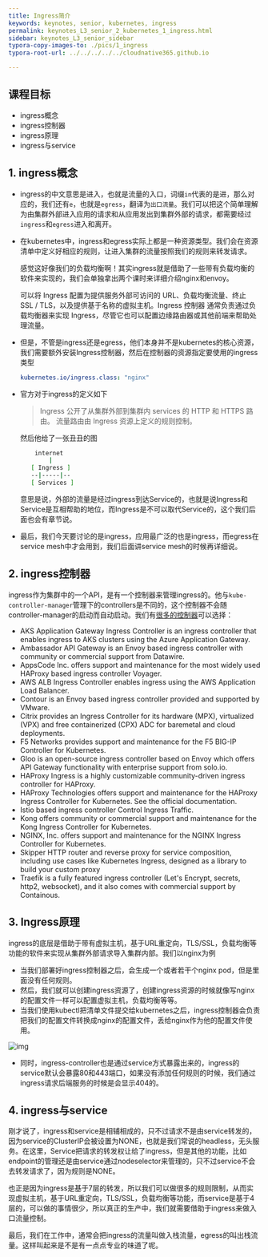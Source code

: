 ```yaml
---
title: Ingress简介
keywords: keynotes, senior, kubernetes, ingress
permalink: keynotes_L3_senior_2_kubernetes_1_ingress.html
sidebar: keynotes_L3_senior_sidebar
typora-copy-images-to: ./pics/1_ingress
typora-root-url: ../../../../../cloudnative365.github.io

---
```


## 课程目标

- ingress概念
- ingress控制器
- ingress原理
- ingress与service

## 1. ingress概念

+ ingress的中文意思是进入，也就是流量的入口，词缀`in`代表的是进，那么对应的，我们还有`e`，也就是`egress`，翻译为`出口流量`。我们可以把这个简单理解为由集群外部进入应用的请求和从应用发出到集群外部的请求，都需要经过`ingress`和`egress`进入和离开。

+ 在kubernetes中，ingress和egress实际上都是一种资源类型。我们会在资源清单中定义好相应的规则，让进入集群的流量按照我们的规则来转发请求。

  感觉这好像我们的负载均衡啊！其实ingress就是借助了一些带有负载均衡的软件来实现的，我们会单独拿出两个课时来详细介绍nginx和envoy。

  可以将 Ingress 配置为提供服务外部可访问的 URL、负载均衡流量、终止 SSL / TLS，以及提供基于名称的虚拟主机。Ingress 控制器 通常负责通过负载均衡器来实现 Ingress，尽管它也可以配置边缘路由器或其他前端来帮助处理流量。

+ 但是，不管是ingress还是egress，他们本身并不是kubernetes的核心资源，我们需要额外安装Ingress控制器，然后在控制器的资源指定要使用的ingress类型

  ``` yaml
  kubernetes.io/ingress.class: "nginx"
  ```

  

+ 官方对于ingress的定义如下

  > Ingress 公开了从集群外部到集群内 services 的 HTTP 和 HTTPS 路由。 流量路由由 Ingress 资源上定义的规则控制。

  然后他给了一张丑丑的图

  ``` bash
      internet
          |
     [ Ingress ]
     --|-----|--
     [ Services ]
  ```

  意思是说，外部的流量是经过ingress到达Service的，也就是说Ingress和Service是互相帮助的地位，而Ingress是不可以取代Service的，这个我们后面也会有章节说。

+ 最后，我们今天要讨论的是ingress，应用最广泛的也是ingress，而egress在service mesh中才会用到，我们后面讲service mesh的时候再详细说。

## 2. ingress控制器

ingress作为集群中的一个API，是有一个控制器来管理ingress的。他与`kube-controller-manager`管理下的controllers是不同的，这个控制器不会随controller-manager的启动而自动启动。我们有[很多的控制器](https://kubernetes.io/docs/concepts/services-networking/ingress-controllers/)可以选择：

+ AKS Application Gateway Ingress Controller is an ingress controller that enables ingress to AKS clusters using the Azure Application Gateway.
+ Ambassador API Gateway is an Envoy based ingress controller with community or commercial support from Datawire.
+ AppsCode Inc. offers support and maintenance for the most widely used HAProxy based ingress controller Voyager.
+ AWS ALB Ingress Controller enables ingress using the AWS Application Load Balancer.
+ Contour is an Envoy based ingress controller provided and supported by VMware.
+ Citrix provides an Ingress Controller for its hardware (MPX), virtualized (VPX) and free containerized (CPX) ADC for baremetal and cloud deployments.
+ F5 Networks provides support and maintenance for the F5 BIG-IP Controller for Kubernetes.
+ Gloo is an open-source ingress controller based on Envoy which offers API Gateway functionality with enterprise support from solo.io.
+ HAProxy Ingress is a highly customizable community-driven ingress controller for HAProxy.
+ HAProxy Technologies offers support and maintenance for the HAProxy Ingress Controller for Kubernetes. See the official documentation.
+ Istio based ingress controller Control Ingress Traffic.
+ Kong offers community or commercial support and maintenance for the Kong Ingress Controller for Kubernetes.
+ NGINX, Inc. offers support and maintenance for the NGINX Ingress Controller for Kubernetes.
+ Skipper HTTP router and reverse proxy for service composition, including use cases like Kubernetes Ingress, designed as a library to build your custom proxy
+ Traefik is a fully featured ingress controller (Let's Encrypt, secrets, http2, websocket), and it also comes with commercial support by Containous.

## 3. Ingress原理

ingress的底层是借助于带有虚拟主机，基于URL重定向，TLS/SSL，负载均衡等功能的软件来实现从集群外部请求导入集群内部。我们以nginx为例

+ 当我们部署好ingress控制器之后，会生成一个或者若干个nginx pod，但是里面没有任何规则。
+ 然后，我们就可以创建ingress资源了，创建ingress资源的时候就像写nginx的配置文件一样可以配置虚拟主机，负载均衡等等。
+ 当我们使用kubectl把清单文件提交给kubernetes之后，ingress控制器会负责把我们的配置文件转换成nginx的配置文件，丢给nginx作为他的配置文件使用。

![img](https://www.nginx.com/wp-content/uploads/2020/04/NGINX-Plus-Ingress-Controller-1-7-0_ecosystem-1024x535.png)

+ 同时，ingress-controller也是通过service方式暴露出来的，ingress的service默认会暴露80和443端口，如果没有添加任何规则的时候，我们通过ingress请求后端服务的时候是会显示404的。

## 4. ingress与service

刚才说了，ingress和service是相辅相成的，只不过请求不是由service转发的，因为service的ClusterIP会被设置为NONE，也就是我们常说的headless，无头服务。在这里，Service把请求的转发权让给了ingress，但是其他的功能，比如endpoint的管理还是由service通过nodeselector来管理的，只不过service不会去转发请求了，因为规则是NONE。

也正是因为ingress是基于7层的转发，所以我们可以做很多的规则限制，从而实现虚拟主机，基于URL重定向，TLS/SSL，负载均衡等功能，而service是基于4层的，可以做的事情很少，所以真正的生产中，我们就需要借助于ingress来做入口流量控制。

最后，我们在工作中，通常会把ingress的流量叫做入栈流量，egress的叫出栈流量。这样叫起来是不是有一点点专业的味道了呢。